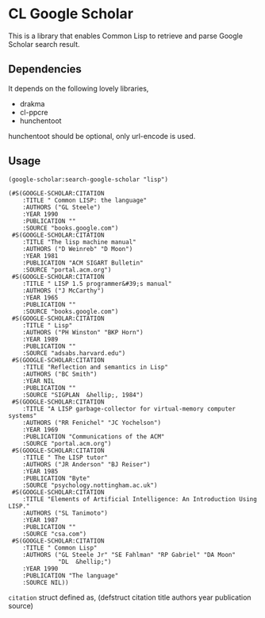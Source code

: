 CL Google Scholar
=================

This is a library that enables Common Lisp to retrieve and parse
Google Scholar search result.

Dependencies
------------

It depends on the following lovely libraries,
*    drakma
*    cl-ppcre
*    hunchentoot

hunchentoot should be optional, only url-encode is used.

Usage
-----
    (google-scholar:search-google-scholar "lisp")

    (#S(GOOGLE-SCHOLAR:CITATION
        :TITLE " Common LISP: the language"
        :AUTHORS ("GL Steele")
        :YEAR 1990
        :PUBLICATION ""
        :SOURCE "books.google.com")
     #S(GOOGLE-SCHOLAR:CITATION
        :TITLE "The lisp machine manual"
        :AUTHORS ("D Weinreb" "D Moon")
        :YEAR 1981
        :PUBLICATION "ACM SIGART Bulletin"
        :SOURCE "portal.acm.org")
     #S(GOOGLE-SCHOLAR:CITATION
        :TITLE " LISP 1.5 programmer&#39;s manual"
        :AUTHORS ("J McCarthy")
        :YEAR 1965
        :PUBLICATION ""
        :SOURCE "books.google.com")
     #S(GOOGLE-SCHOLAR:CITATION
        :TITLE " Lisp"
        :AUTHORS ("PH Winston" "BKP Horn")
        :YEAR 1989
        :PUBLICATION ""
        :SOURCE "adsabs.harvard.edu")
     #S(GOOGLE-SCHOLAR:CITATION
        :TITLE "Reflection and semantics in Lisp"
        :AUTHORS ("BC Smith")
        :YEAR NIL
        :PUBLICATION ""
        :SOURCE "SIGPLAN  &hellip;, 1984")
     #S(GOOGLE-SCHOLAR:CITATION
        :TITLE "A LISP garbage-collector for virtual-memory computer systems"
        :AUTHORS ("RR Fenichel" "JC Yochelson")
        :YEAR 1969
        :PUBLICATION "Communications of the ACM"
        :SOURCE "portal.acm.org")
     #S(GOOGLE-SCHOLAR:CITATION
        :TITLE " The LISP tutor"
        :AUTHORS ("JR Anderson" "BJ Reiser")
        :YEAR 1985
        :PUBLICATION "Byte"
        :SOURCE "psychology.nottingham.ac.uk")
     #S(GOOGLE-SCHOLAR:CITATION
        :TITLE "Elements of Artificial Intelligence: An Introduction Using LISP."
        :AUTHORS ("SL Tanimoto")
        :YEAR 1987
        :PUBLICATION ""
        :SOURCE "csa.com")
     #S(GOOGLE-SCHOLAR:CITATION
        :TITLE " Common Lisp"
        :AUTHORS ("GL Steele Jr" "SE Fahlman" "RP Gabriel" "DA Moon"
                  "DL  &hellip;")
        :YEAR 1990
        :PUBLICATION "The language"
        :SOURCE NIL))

`citation` struct defined as,
           (defstruct citation
             title
             authors
             year
             publication
             source)

